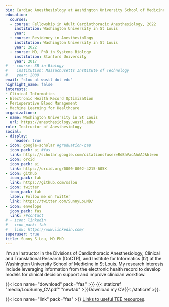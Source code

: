 ```yaml
---
bio: Cardiac Anesthesiology at Washington University School of Medicine in St Louis
education:
  courses:
  - course: Fellowship in Adult Cardiothoracic Anesthesiology, 2022
    institution: Washington University in St Louis
    year: 
  - course: Residency in Anesthesiology
    institution: Washington University in St Louis
    year: 2022
  - course: MD, PhD in Systems Biology
    institution: Stanford University
    year: 2017
#  - course: SB in Biology
#    institution: Massachusetts Institute of Technology
#    year: 2009
email: "slou at wustl dot edu"
highlight_name: false
interests:
- Clinical Informatics
- Electronic Health Record Optimization
- Perioperative Blood Management
- Machine Learning for Healthcare
organizations:
- name: Washington University in St Louis
  url: https://anesthesiology.wustl.edu/
role: Instructor of Anesthesiology
social:
- display:
    header: true
- icon: google-scholar #graduation-cap
  icon_pack: ai #fas
  link: https://scholar.google.com/citations?user=RdBhVaoAAAAJ&hl=en
- icon: orcid
  icon_pack: ai
  link: https://orcid.org/0000-0002-4215-605X
- icon: github
  icon_pack: fab
  link: https://github.com/sslou
- icon: twitter
  icon_pack: fab
  label: Follow me on Twitter
  link: https://twitter.com/SunnyLouMD/
- icon: envelope
  icon_pack: fas
  link: /#contact
# - icon: linkedin
#   icon_pack: fab
#   link: https://www.linkedin.com/
superuser: true
title: Sunny S Lou, MD PhD
---
```


I'm an Instructor in the Divisions of Cardiothoracic Anesthesiology, Clinical and Translational Research (DoCTR), and Institute for Informatics (I2) at the Washington University School of Medicine in St Louis. My research interests include leveraging information from the electronic health record to develop models for clinical decision support and improve clinician workflow.


{{< icon name="download" pack="fas" >}} {{< staticref "media/LouSunny_CV.pdf" "newtab" >}}Download my CV{{< /staticref >}}. 

{{< icon name="link" pack="fas" >}} [Links to useful TEE resources](/resources/cardiac).
